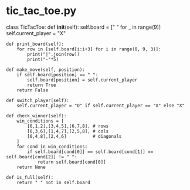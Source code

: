 # tic_tac_toe.py

class TicTacToe:
    def __init__(self):
        self.board = [" " for _ in range(9)]
        self.current_player = "X"

    def print_board(self):
        for row in [self.board[i:i+3] for i in range(0, 9, 3)]:
            print("|".join(row))
            print("-"*5)

    def make_move(self, position):
        if self.board[position] == " ":
            self.board[position] = self.current_player
            return True
        return False

    def switch_player(self):
        self.current_player = "O" if self.current_player == "X" else "X"

    def check_winner(self):
        win_conditions = [
            [0,1,2],[3,4,5],[6,7,8], # rows
            [0,3,6],[1,4,7],[2,5,8], # cols
            [0,4,8],[2,4,6]          # diagonals
        ]
        for cond in win_conditions:
            if self.board[cond[0]] == self.board[cond[1]] == self.board[cond[2]] != " ":
                return self.board[cond[0]]
        return None

    def is_full(self):
        return " " not in self.board
